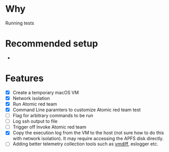 # Why 
Running tests

# Recommended setup
-

# Features
- [x] Create a temporary macOS VM
- [x] Network isolation
- [x] Run Atomic red team
- [x] Command Line paramters to customize Atomic red team test
- [ ] Flag for arbitrary commands to be run
- [ ] Log ssh output to file
- [ ] Trigger off Invoke Atomic red team
- [x] Copy the execution log from the VM to the host (not sure how to do this with network isolation). It may require accessing the APFS disk directly.
- [ ] Adding better telemetry collection tools such as [vmdiff](https://community.atlassian.com/t5/Trust-Security-articles/Introducing-vmdiff-a-tool-to-find-everything-that-changes-on/ba-p/2321969), eslogger etc. 